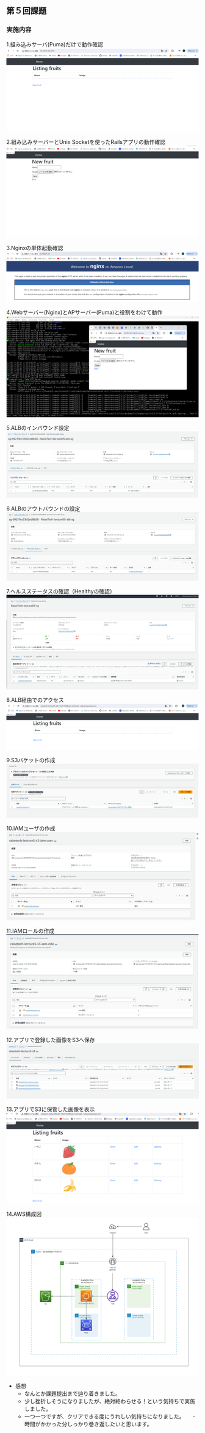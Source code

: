 ## 第５回課題

### 実施内容
1.組み込みサーバ(Puma)だけで動作確認<br>
![1.組み込みサーバ(Puma)だけで動作確認](/image/1.組み込みサーバ(Puma)だけで動作確認.png)

2.組み込みサーバーとUnix Socketを使ったRailsアプリの動作確認<br>
![2.組み込みサーバーとUnix Socketを使ったRailsアプリの動作確認](/image/2.組み込みサーバーとUnixSocketを使ったRailsアプリの動作確認.png) 

3.Nginxの単体起動確認<br>
![3.Nginxの単体起動確認](/image/3.Nginxの単体起動確認.png)

4.Webサーバー(Nginx)とAPサーバー(Puma)と役割をわけて動作<br>
![4.Webサーバー(Nginx)とAPサーバー(Puma)と役割をわけて動作](/image/4.Webサーバー(Nginx)とAPサーバー(Puma)と役割をわけて動作.png)

5.ALBのインバウンド設定<br>
![5.ALBのインバウンド設定](/image/5.ALBのインバウンド設定.png)　

6.ALBのアウトバウンドの設定<br>
![6.ALBのアウトバウンドの設定](/image/6.ALBのアウトバウンドの設定.png)

7.ヘルスステータスの確認（Healthyの確認）<br>
![7.ヘルスステータスの確認（Healthyの確認）](/image/7.ヘルスステータスの確認（Healthyの確認）.png)

8.ALB経由でのアクセス<br>
![8.ALB経由でのアクセス](/image/8.ALB経由でのアクセス.png) 

9.S3バケットの作成<br>
![9.S3バケットの作成](/image/9.S3バケットの作成.png)

10.IAMユーザの作成<br>
![10.IAMユーザの作成](/image/10.IAMユーザの作成.png)

11.IAMロールの作成<br>
![11.IAMロールの作成](/image/11.IAMロールの作成.png)　

12.アプリで登録した画像をS3へ保存<br>
![12.アプリで登録した画像をS3へ保存](/image/12.アプリで登録した画像をS3へ保存.png)

13.アプリでS3に保管した画像を表示<br>
![13.アプリでS3に保管した画像を表示](/image/13.アプリでS3に保管した画像を表示.png)

14.AWS構成図<br>
![14.AWS構成図](/image/14.AWS構成図.png)


- 感想
    - なんとか課題提出まで辿り着きました。
    - 少し挫折しそうになりましたが、絶対終わらせる！という気持ちで実施しました。
    - 一つ一つですが、クリアできる度にうれしい気持ちになりました。
　  - 時間がかかった分しっかり巻き返したいと思います。